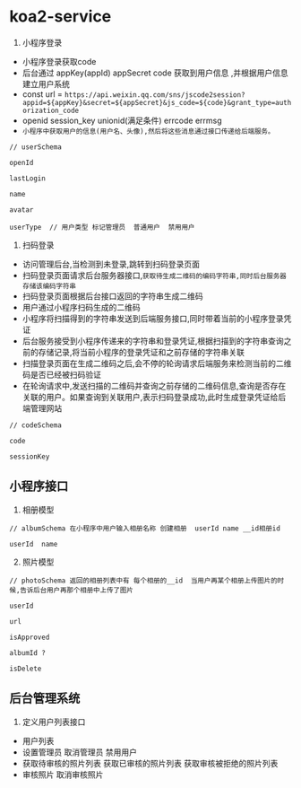 # koa2-service
1. 小程序登录
* 小程序登录获取code
* 后台通过 appKey(appId) appSecret code 获取到用户信息  ,并根据用户信息建立用户系统   
* const url = `https://api.weixin.qq.com/sns/jscode2session?appid=${appKey}&secret=${appSecret}&js_code=${code}&grant_type=authorization_code`
* openid  session_key  unionid(满足条件)  errcode errmsg
* `小程序中获取用户的信息(用户名、头像),然后将这些消息通过接口传递给后端服务。`

```
// userSchema 

openId

lastLogin

name

avatar

userType  // 用户类型 标记管理员  普通用户  禁用用户

```
1. 扫码登录
* 访问管理后台,当检测到未登录,跳转到扫码登录页面
* 扫码登录页面请求后台服务器接口,`获取待生成二维码的编码字符串,同时后台服务器存储该编码字符串`
* 扫码登录页面根据后台接口返回的字符串生成二维码
* 用户通过小程序扫码生成的二维码
* 小程序将扫描得到的字符串发送到后端服务接口,同时带着当前的小程序登录凭证
* 后台服务接受到小程序传递来的字符串和登录凭证,根据扫描到的字符串查询之前的存储记录,将当前小程序的登录凭证和之前存储的字符串关联
* 扫描登录页面在生成二维码之后,会不停的轮询请求后端服务来检测当前的二维码是否已经被扫码验证
* 在轮询请求中,发送扫描的二维码并查询之前存储的二维码信息,查询是否存在关联的用户。如果查询到关联用户,表示扫码登录成功,此时生成登录凭证给后端管理网站

```
// codeSchema 

code 

sessionKey

```

## 小程序接口
1. 相册模型  
```
// albumSchema 在小程序中用户输入相册名称 创建相册  userId name __id相册id

userId  name

```
2. 照片模型 

```
// photoSchema 返回的相册列表中有 每个相册的__id  当用户再某个相册上传图片的时候,告诉后台用户再那个相册中上传了图片

userId 

url 

isApproved

albumId ?

isDelete

```


## 后台管理系统
1. 定义用户列表接口
* 用户列表
* 设置管理员 取消管理员  禁用用户
* 获取待审核的照片列表 获取已审核的照片列表  获取审核被拒绝的照片列表
* 审核照片  取消审核照片